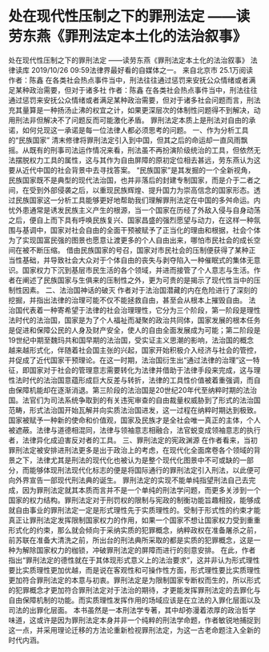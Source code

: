 # 处在现代性压制之下的罪刑法定 ——读劳东燕《罪刑法定本土化的法治叙事》

处在现代性压制之下的罪刑法定 ——读劳东燕《罪刑法定本土化的法治叙事》
法律读库
2019/10/26 09:59法律界最好看的自媒体之一。  来自北京市
25.1万阅读
作者：陈鑫 在各类社会热点事件当中，刑法往往通过惩罚来安抚公众情绪或者满足某种政治需要，但对于诸多社
作者：陈鑫
在各类社会热点事件当中，刑法往往通过惩罚来安抚公众情绪或者满足某种政治需要，但对于诸多社会问题而言，刑法充其量算是一种扬汤止沸的权宜之计，如果更深层次的体制性问题得不到解决，动用刑法非但解决不了问题反而可能激化矛盾。
罪刑法定本质上是刑法对自由的承诺，如何兑现这一承诺是每一位法律人都必须思考的问题。
一、作为分析工具的“民族国家”
清末修律将罪刑法定引入到中国，但其之后的命运却一直风雨飘摇。从既有的刑事司法运作情况来看，刑法虽不再扮演阶级统治的工具，但依然无法摆脱权力工具的属性，这与其作为自由屏障的原初定位相去甚远，劳东燕认为这要从近代中国的社会背景中去寻找答案。
“民族国家”是其发掘的一个全新视角，民族国家既不是典型的现代法治国，也并非落后的封建专制国家，而是介于二者之间，在受到外部侵袭之后，以重现民族辉煌、提升国力为崇高信念的国家形态。透过民族国家这一分析工具能够更好地帮助我们理解罪刑法定在中国的多舛命运。内忧外患通常是诱发民族主义产生的根源，当一个国家在历经了外敌入侵与自身动荡之后，便自上而下具有呼唤民族复兴、国家昌盛的强烈愿望与动力，在这样一种氛围与基调中，国家对社会自由的全面干预被赋予了正当化的理由和根据，社会个体为了实现国富民强的图景也愿意让渡更多的个人自由出来，哪怕市民社会的成长空间在被不断压缩。
借由民族国家的号召，国家对市民社会的压制便获得了某种正当性基础，并导致社会大众对于个体自由的丧失与剥夺陷入一种催眠式的集体无意识。国家权力下沉到基层市民生活的各个领域，并进而接管了个人意志与生活。作者在阐述了民族国家与生俱来的压制性之外，更为可贵的是揭示了现代性当中的压制性因素。
二、法治国神话的破灭
作者对于法治国潜藏的内在危险进行了深刻的挖掘，并指出法律的治理可能不仅不能拯救自由，甚至会从根本上摧毁自由。
法治国代表着一种寄希望于法律的社会治理理性，它分为三个阶段，第一阶段是理性法时代的法治国，国家是为了个人福祉而凝聚的政治共同体，国家发展的根本任务是促进和保障公民的人身及财产安全，使人的自由全面发展成为可能；第二阶段是19世纪中期至魏玛共和国早期的法治国，受实证主义思潮的影响，法治国的概念越来越形式化，伴随着社会国主张的兴起，国家开始积极介入经济与社会的管控，并促成了近代国家干预理论。在这一时期，法治国衍生出“通过法律的治理”这一特征，即国家对于社会的管理意志需要转化为法律并借助于法律手段来完成，这与理性法时代的法治国意蕴形成巨大反差与转折，法律的工具性价值被着重强调，而自由保障机能却在逐渐消退。第三阶段的法治国是20世纪20年代至纳粹时期的法治国。法官们为司法系统争取到的有关违宪审查的自由裁量权威胁到了形式的法治国范畴，形式法治国开始瓦解并向实质法治国进发，这一过程在纳粹时期达到极致。国家被赋予一种新的使命和价值观，国家及民族才是全社会唯一真正的主体，个人被遮蔽。法律与道德相混同，法律与领袖意志相融合，法官蜕变成领袖意志的执行者，法律异化成迫害反对者的工具。
三、罪刑法定的宪政渊源
在作者看来，当初罪刑法定被安排进刑法更多是出于政治上的考虑，在现代化全面席卷各个领域的背景之下，法律尤其是刑法的现代化也被认为是整个现代化图景中不可或缺的一部分，而能够体现刑法现代化标志的便是将国际通行的罪刑法定引入刑法，以此便可向外界宣告一部现代刑法典的诞生。
罪刑法定的实现不能单纯指望刑法自己去完成，因为罪刑法定就其本质而言并不是一个单纯的刑法学问题，而更多关涉到一个国家的权力结构。罪刑法定对于刑罚权的限制与宪政的制衡功能旨趣相投，能够成就自由事业的罪刑法定一定是形式理性先于实质理性的。受制于形式性的约束才能真正让罪刑法定发挥限制国家权力的作用，如果一个国家不想让国家权力受到重重形式化的约束，那么就会倾向于采纳实质的犯罪概念，纳粹政权在准备屠杀之前，前苏联在准备大清洗之前，所出台的刑法典所采取的都是实质的犯罪概念，这是一种为解除国家权力的枷锁，冲破罪刑法定的屏障而进行的刻意安排。
在此，作者指出“罪刑法定的德性就在于其体现形式意义上的法治要求”，这并非认为形式理性要比实质理性更加优越，而是说在客观性和可操作性方面，形式理性要比实质理性更加符合罪刑法定的本意与初衷。罪刑法定是为限制国家专断权而生的，所以形式的犯罪概念才更加符合罪刑法定对于法治的期待，才更能发挥罪刑法定的去罪化与自由保障机制的功能。而实质理性发挥作用的场域应该是在立法的入罪化层面以及司法的出罪化层面。
本书虽然是一本刑法学专著，其中却弥漫着浓厚的政治哲学味道，这或许是因为罪刑法定本身并非一个纯粹的刑法学命题，作者敏锐地捕捉到这一点，并采用理论迁移的方法论重新检视罪刑法定，为这一古老命题注入全新的时代内涵。